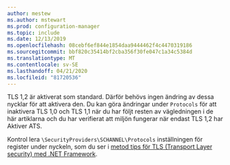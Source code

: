 ```yaml
---
author: mestew
ms.author: mstewart
ms.prod: configuration-manager
ms.topic: include
ms.date: 12/13/2019
ms.openlocfilehash: 08cebf6ef844e1854daa9444462f4c4470319186
ms.sourcegitcommit: bbf820c35414bf2cba356f30fe047c1a34c5384d
ms.translationtype: MT
ms.contentlocale: sv-SE
ms.lasthandoff: 04/21/2020
ms.locfileid: "81720536"
---
```

<!--## Enable Transport layer security (TLS) 1.2 protocol as a security provider Note: the heading in in the 2 articles (enable-tls-1-2-client & enable-tls-1-2-server) to better facilitate linking. -->

TLS 1,2 är aktiverat som standard. Därför behövs ingen ändring av dessa nycklar för att aktivera den. Du kan göra ändringar under `Protocols` för att inaktivera TLS 1,0 och TLS 1,1 när du har följt resten av vägledningen i de här artiklarna och du har verifierat att miljön fungerar när endast TLS 1,2 har Aktiver ATS.

Kontrol lera `\SecurityProviders\SCHANNEL\Protocols` inställningen för register under nyckeln, som du ser i [metod tips för TLS (Transport Layer security) med .NET Framework](https://docs.microsoft.com/dotnet/framework/network-programming/tls#configuring-security-via-the-windows-registry).

